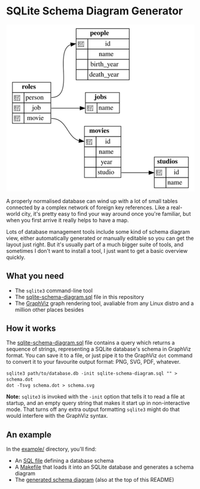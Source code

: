 SQLite Schema Diagram Generator
===============================

![An example schema diagram](example/schema.svg)

A properly normalised database
can wind up with a lot of small tables
connected by a complex network of foreign key references.
Like a real-world city,
it's pretty easy to find your way around once you're familiar,
but when you first arrive it really helps to have a map.

Lots of database management tools include some kind of schema diagram view,
either automatically generated
or manually editable so you can get the layout just right.
But it's usually part of a much bigger suite of tools,
and sometimes I don't want to install a tool,
I just want to get a basic overview quickly.

What you need
-------------

  - The `sqlite3` command-line tool
  - The [sqlite-schema-diagram.sql](sqlite-schema-diagram.sql) file
    in this repository
  - The [GraphViz](https://www.graphviz.org/) graph rendering tool,
    avaliable from any Linux distro
    and a million other places besides

How it works
------------

The [sqlite-schema-diagram.sql](sqlite-schema-diagram.sql) file
contains a query which returns a sequence of strings,
representing a SQLite database's schema in GraphViz format.
You can save it to a file,
or just pipe it to the GraphViz `dot` command
to convert it to your favourite output format: PNG, SVG, PDF, whatever.

    sqlite3 path/to/database.db -init sqlite-schema-diagram.sql "" > schema.dot
    dot -Tsvg schema.dot > schema.svg

**Note:** `sqlite3` is invoked with the `-init` option
that tells it to read a file at startup,
and an empty query string that makes it start up in non-interactive mode.
That turns off any extra output formatting `sqlite3` might do
that would interfere with the GraphViz syntax.

An example
----------

In the [example/](./example/) directory,
you'll find:

  - An [SQL file](./example/schema.sql) defining a database schema
  - A [Makefile](./example/Makefile) that loads it into an SQLite database
    and generates a schema diagram
  - The [generated schema diagram](./example/schema.svg)
    (also at the top of this README)
